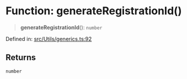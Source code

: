 # Function: generateRegistrationId()

> **generateRegistrationId**(): `number`

Defined in: [src/Utils/generics.ts:92](https://github.com/Riders004/Tv/blob/3d6aaf6f3efb499dc9d0ca82bb24083bb45a8478/src/Utils/generics.ts#L92)

## Returns

`number`
